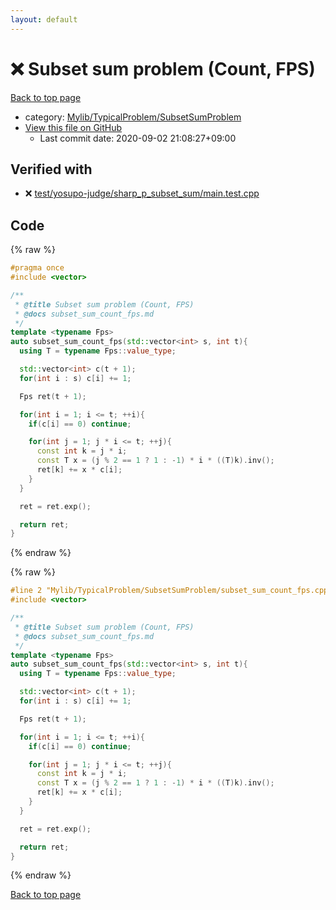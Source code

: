 ```yaml
---
layout: default
---
```


<!-- mathjax config similar to math.stackexchange -->
<script type="text/javascript" async
  src="https://cdnjs.cloudflare.com/ajax/libs/mathjax/2.7.5/MathJax.js?config=TeX-MML-AM_CHTML">
</script>
<script type="text/x-mathjax-config">
  MathJax.Hub.Config({
    TeX: { equationNumbers: { autoNumber: "AMS" }},
    tex2jax: {
      inlineMath: [ ['$','$'] ],
      processEscapes: true
    },
    "HTML-CSS": { matchFontHeight: false },
    displayAlign: "left",
    displayIndent: "2em"
  });
</script>

<script type="text/javascript" src="https://cdnjs.cloudflare.com/ajax/libs/jquery/3.4.1/jquery.min.js"></script>
<script src="https://cdn.jsdelivr.net/npm/jquery-balloon-js@1.1.2/jquery.balloon.min.js" integrity="sha256-ZEYs9VrgAeNuPvs15E39OsyOJaIkXEEt10fzxJ20+2I=" crossorigin="anonymous"></script>
<script type="text/javascript" src="../../../../assets/js/copy-button.js"></script>
<link rel="stylesheet" href="../../../../assets/css/copy-button.css" />


# :x: Subset sum problem (Count, FPS)

<a href="../../../../index.html">Back to top page</a>

* category: <a href="../../../../index.html#2e380218d9fd214c2f91a8ade734af1c">Mylib/TypicalProblem/SubsetSumProblem</a>
* <a href="{{ site.github.repository_url }}/blob/master/Mylib/TypicalProblem/SubsetSumProblem/subset_sum_count_fps.cpp">View this file on GitHub</a>
    - Last commit date: 2020-09-02 21:08:27+09:00




## Verified with

* :x: <a href="../../../../verify/test/yosupo-judge/sharp_p_subset_sum/main.test.cpp.html">test/yosupo-judge/sharp_p_subset_sum/main.test.cpp</a>


## Code

<a id="unbundled"></a>
{% raw %}
```cpp
#pragma once
#include <vector>

/**
 * @title Subset sum problem (Count, FPS)
 * @docs subset_sum_count_fps.md
 */
template <typename Fps>
auto subset_sum_count_fps(std::vector<int> s, int t){
  using T = typename Fps::value_type;

  std::vector<int> c(t + 1);
  for(int i : s) c[i] += 1;

  Fps ret(t + 1);

  for(int i = 1; i <= t; ++i){
    if(c[i] == 0) continue;

    for(int j = 1; j * i <= t; ++j){
      const int k = j * i;
      const T x = (j % 2 == 1 ? 1 : -1) * i * ((T)k).inv();
      ret[k] += x * c[i];
    }
  }

  ret = ret.exp();

  return ret;
}

```
{% endraw %}

<a id="bundled"></a>
{% raw %}
```cpp
#line 2 "Mylib/TypicalProblem/SubsetSumProblem/subset_sum_count_fps.cpp"
#include <vector>

/**
 * @title Subset sum problem (Count, FPS)
 * @docs subset_sum_count_fps.md
 */
template <typename Fps>
auto subset_sum_count_fps(std::vector<int> s, int t){
  using T = typename Fps::value_type;

  std::vector<int> c(t + 1);
  for(int i : s) c[i] += 1;

  Fps ret(t + 1);

  for(int i = 1; i <= t; ++i){
    if(c[i] == 0) continue;

    for(int j = 1; j * i <= t; ++j){
      const int k = j * i;
      const T x = (j % 2 == 1 ? 1 : -1) * i * ((T)k).inv();
      ret[k] += x * c[i];
    }
  }

  ret = ret.exp();

  return ret;
}

```
{% endraw %}

<a href="../../../../index.html">Back to top page</a>

